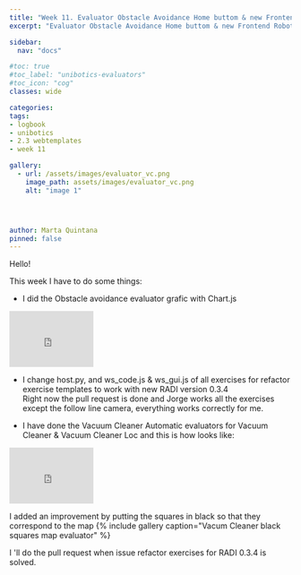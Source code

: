 ```yaml
---
title: "Week 11. Evaluator Obstacle Avoidance Home buttom & new Frontend Robotics Academy offline "
excerpt: "Evaluator Obstacle Avoidance Home buttom & new Frontend Robotics Academy offline"

sidebar:
  nav: "docs"

#toc: true
#toc_label: "unibotics-evaluators"
#toc_icon: "cog"
classes: wide

categories:
tags:
- logbook
- unibotics
- 2.3 webtemplates
- week 11

gallery:
  - url: /assets/images/evaluator_vc.png
    image_path: assets/images/evaluator_vc.png
    alt: "image 1"




author: Marta Quintana
pinned: false
---
```



Hello! 

This week I have to do some things:

- I did the Obstacle avoidance evaluator grafic  with Chart.js

<iframe width="150" height="100" src="https://youtube.com/embed/EikBbO3M7IM" frameborder="0" allow="autoplay; encrypted-media" allowfullscreen></iframe> 


- I change host.py, and ws_code.js & ws_gui.js of all exercises for refactor exercise templates to work with new RADI version 0.3.4  
  Right now the pull request is done and Jorge works all the exercises except the follow line camera, everything works correctly for me.
  
- I have done the  Vacuum Cleaner Automatic evaluators for Vacuum Cleaner & Vacuum Cleaner Loc and this is how  looks like: 

<iframe width="150" height="100" src="https://youtube.com/embed/ho5CNVVtKQA" frameborder="0" allow="autoplay; encrypted-media" allowfullscreen></iframe> 

I added an improvement by putting the squares in black so that they correspond to the map
{% include gallery caption="Vacum Cleaner black squares map evaluator" %}

  I 'll do the pull request when issue refactor exercises for RADI 0.3.4  is solved.
